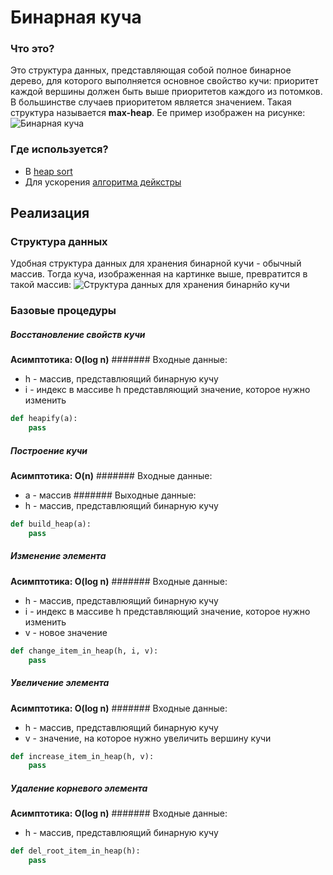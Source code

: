 # Бинарная куча
### Что это?
Это структура данных, представляющая собой полное бинарное дерево, для которого выполняется основное свойство кучи: приоритет каждой вершины должен быть выше приоритетов каждого из потомков. В большинстве случаев приоритетом является значением. Такая структура называется **max-heap**. Ее пример изображен на рисунке:
![Бинарная куча](https://upload.wikimedia.org/wikipedia/commons/thumb/0/07/%D0%A1%D0%BE%D1%80%D1%82%D0%B8%D1%80%D1%83%D1%8E%D1%89%D0%B5%D0%B5_%D0%B4%D0%B5%D1%80%D0%B5%D0%B2%D0%BE.svg/300px-%D0%A1%D0%BE%D1%80%D1%82%D0%B8%D1%80%D1%83%D1%8E%D1%89%D0%B5%D0%B5_%D0%B4%D0%B5%D1%80%D0%B5%D0%B2%D0%BE.svg.png)
### Где используется?
 - В [heap sort](https://ru.wikipedia.org/wiki/%D0%9F%D0%B8%D1%80%D0%B0%D0%BC%D0%B8%D0%B4%D0%B0%D0%BB%D1%8C%D0%BD%D0%B0%D1%8F_%D1%81%D0%BE%D1%80%D1%82%D0%B8%D1%80%D0%BE%D0%B2%D0%BA%D0%B0)
 - Для ускорения [алгоритма дейкстры](https://ru.wikipedia.org/wiki/%D0%90%D0%BB%D0%B3%D0%BE%D1%80%D0%B8%D1%82%D0%BC_%D0%94%D0%B5%D0%B9%D0%BA%D1%81%D1%82%D1%80%D1%8B)
## Реализация
### Структура данных
Удобная структура данных для хранения бинарной кучи - обычный массив. Тогда куча, изображенная на картинке выше, превратится в такой массив:
![Структура данных для хранения бинарнйо кучи](https://upload.wikimedia.org/wikipedia/commons/thumb/c/ce/%D0%A1%D0%BE%D1%80%D1%82%D0%B8%D1%80%D1%83%D1%8E%D1%89%D0%B5%D0%B5_%D0%B4%D0%B5%D1%80%D0%B5%D0%B2%D0%BE_%D1%80%D0%B0%D0%B7%D0%B2%D0%B5%D1%80%D0%BD%D1%83%D1%82%D0%BE%D0%B5_%D0%B2_%D0%BC%D0%B0%D1%81%D1%81%D0%B8%D0%B2.svg/400px-%D0%A1%D0%BE%D1%80%D1%82%D0%B8%D1%80%D1%83%D1%8E%D1%89%D0%B5%D0%B5_%D0%B4%D0%B5%D1%80%D0%B5%D0%B2%D0%BE_%D1%80%D0%B0%D0%B7%D0%B2%D0%B5%D1%80%D0%BD%D1%83%D1%82%D0%BE%D0%B5_%D0%B2_%D0%BC%D0%B0%D1%81%D1%81%D0%B8%D0%B2.svg.png)
### Базовые процедуры
##### Восстановление свойств кучи
**Асимптотика: O(log n)**
####### Входные данные:
 - h - массив, представлюящий бинарную кучу
 - i - индекс в массиве h представляющий значение, которое нужно изменить
```python
def heapify(a):
    pass
```
##### Построение кучи
**Асимптотика: O(n)**
####### Входные данные:
 - a - массив
####### Выходные данные:
 - h - массив, представлюящий бинарную кучу
```python
def build_heap(a):
    pass
```
##### Изменение элемента
**Асимптотика: O(log n)**
####### Входные данные:
 - h - массив, представлюящий бинарную кучу
 - i - индекс в массиве h представляющий значение, которое нужно изменить
 - v - новое значение
```python
def change_item_in_heap(h, i, v):
    pass
```
##### Увеличение элемента
**Асимптотика: O(log n)**
####### Входные данные:
 - h - массив, представлюящий бинарную кучу
 - v - значение, на которое нужно увеличить вершину кучи
```python
def increase_item_in_heap(h, v):
    pass
```
##### Удаление корневого элемента
**Асимптотика: O(log n)**
####### Входные данные:
 - h - массив, представлюящий бинарную кучу
```python
def del_root_item_in_heap(h):
    pass
```
